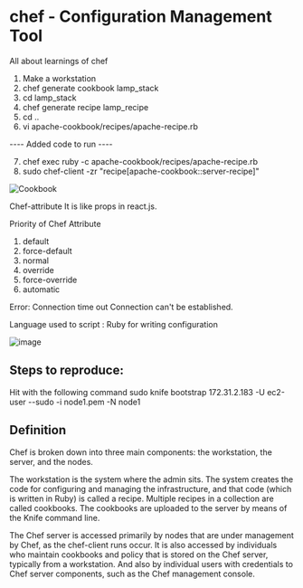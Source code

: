 # chef - Configuration Management Tool 

All about learnings of chef 

1. Make a workstation 
2. chef generate cookbook lamp_stack 
3. cd lamp_stack 
4. chef generate recipe lamp_recipe 
5. cd .. 
6. vi apache-cookbook/recipes/apache-recipe.rb 

---- Added code to run ----

7. chef exec ruby -c apache-cookbook/recipes/apache-recipe.rb
8. sudo chef-client -zr "recipe[apache-cookbook::server-recipe]" 

![Cookbook](https://github.com/TauqeerAhmad5201/chef/assets/68806440/be9cebb7-1956-43b2-b585-f99e65c0c35f)



Chef-attribute 
It is like props in react.js. 

Priority of Chef Attribute 

1. default 
2. force-default 
3. normal
4. override 
5. force-override 
6. automatic

Error: Connection time out 
Connection can't be established. 


Language used to script : Ruby for writing configuration

![image](https://github.com/TauqeerAhmad5201/chef/assets/68806440/5abe2c1a-f724-41c2-b548-7af4f9ee6bc3)

## Steps to reproduce: 

Hit with the following command 
sudo knife bootstrap 172.31.2.183 -U ec2-user --sudo -i node1.pem -N node1

## Definition
Chef is broken down into three main components: the workstation, the server, and the nodes. 

The workstation is the system where the admin sits. The system creates the code for configuring and managing the infrastructure, and that code (which is written in Ruby) is called a recipe. Multiple recipes in a collection are called cookbooks. The cookbooks are uploaded to the server by means of the Knife command line.

The Chef server is accessed primarily by nodes that are under management by Chef, as the chef-client runs occur. It is also accessed by individuals who maintain cookbooks and policy that is stored on the Chef server, typically from a workstation. And also by individual users with credentials to Chef server components, such as the Chef management console.
